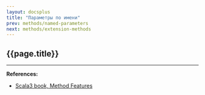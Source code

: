 ```yaml
---
layout: docsplus
title: "Параметры по имени"
prev: methods/named-parameters
next: methods/extension-methods
---
```


## {{page.title}}



---

**References:**
- [Scala3 book, Method Features](https://docs.scala-lang.org/scala3/book/methods-most.html)
